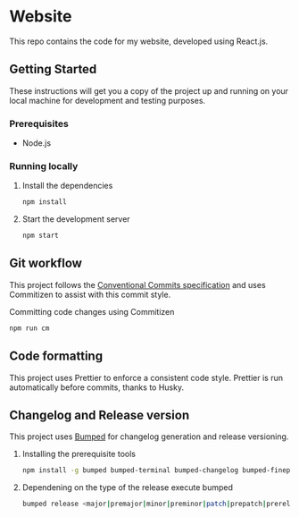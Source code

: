 # Website

This repo contains the code for my website, developed using React.js.

## Getting Started

These instructions will get you a copy of the project up and running on your local machine for development and testing purposes.

### Prerequisites

- Node.js

### Running locally

1. Install the dependencies

   ```bash
   npm install
   ```

2. Start the development server

   ```bash
   npm start
   ```

## Git workflow

This project follows the [Conventional Commits specification](https://www.conventionalcommits.org/en/v1.0.0/#specification) and uses Commitizen to assist with this commit style.

Committing code changes using Commitizen

```bash
npm run cm
```

## Code formatting

This project uses Prettier to enforce a consistent code style. Prettier is run automatically before commits, thanks to Husky.

## Changelog and Release version

This project uses [Bumped](https://bumped.github.io/index.html) for changelog generation and release versioning.

1. Installing the prerequisite tools

   ```bash
   npm install -g bumped bumped-terminal bumped-changelog bumped-finepack
   ```

2. Dependening on the type of the release execute bumped

   ```bash
   bumped release <major|premajor|minor|preminor|patch|prepatch|prerelease>
   ```
